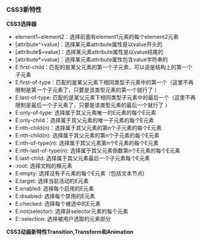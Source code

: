 ### CSS3新特性

**CSS3选择器**

- element1~element2：选择前面有element1元素的每个element2元素 
- [attribute^=value]：选择某元素attribute属性是以value开头的 
- [attribute$=value]：选择某元素attribute属性是以value结尾的 
- [attribute*=value]：选择某元素attribute属性包含value字符串的 
- E:first-child：匹配的是某父元素的第一个子元素，可以说是结构上的第一个子元素 
- E:first-of-type：匹配的是某父元素下相同类型子元素中的第一个（这里不再限制是第一个子元素了，只要是该类型元素的第一个就行了 ）
- E:last-of-type: 匹配的是某父元素下相同类型子元素中的最后一个（这里不再限制是最后一个子元素了，只要是该类型元素的最后一个就行了 ）
- E:only-of-type: 选择属于其父元素唯一的E元素的每个E元素
- E:only-child：选择属于其父元素的唯一子元素的每个E元素
- E:nth-child(n)：选择属于其父元素的第n个子元素的每个E元素
- E:nth-child(n): 选择属于其父元素的第n个子元素的每个E元素
- E:nth-of-type(n): 选择属于其父元素第n个E元素的每个E元素
- E:nth-last-of-type(n): 选择属于其父元素倒数第n个E元素的每个E元素
- E:last-child: 选择属于其父元素最后一个子元素每个E元素 
- :root: 选择文档的根元素 
- E:empty: 选择没有子元素的每个E元素（包括文本节点) 
- E:target: 选择当前活动的E元素 
- E:enabled: 选择每个启用的E元素 
- E:disabled: 选择每个禁用的E元素 
- E:checked: 选择每个被选中的E元素 
- E:not(selector): 选择非selector元素的每个元素 
- E::selection: 选择被用户选取的元素部分 

**CSS3动画新特性Transition,Transform和Animation**


